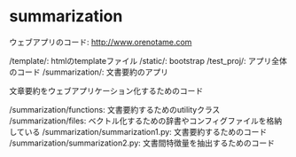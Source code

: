 # summarization

ウェブアプリのコード: http://www.orenotame.com

/template/: htmlのtemplateファイル
/static/: bootstrap
/test_proj/: アプリ全体のコード
/summarization/: 文書要約のアプリ


文章要約をウェブアプリケーション化するためのコード

/summarization/functions: 文書要約するためのutilityクラス
/summarization/files: ベクトル化するための辞書やコンフィグファイルを格納している
/summarization/summarization1.py: 文書要約するためのコード
/summarization/summarization2.py: 文書間特徴量を抽出するためのコード
